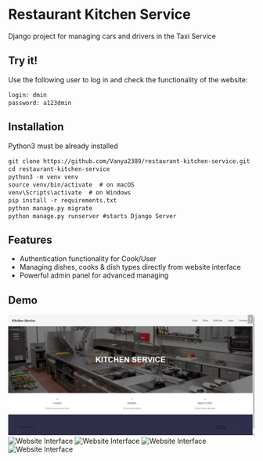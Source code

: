 # Restaurant Kitchen Service

Django project for managing cars and drivers in the Taxi Service

## Try it!

Use the following user to log in and check the functionality of the website: 

```shell
login: dmin
password: a123dmin
```

## Installation 

Python3 must be already installed

```shell
git clone https://github.com/Vanya2389/restaurant-kitchen-service.git
cd restaurant-kitchen-service
python3 -m venv venv
source venv/bin/activate  # on macOS
venv\Scripts\activate  # on Windows 
pip install -r requirements.txt
python manage.py migrate
python manage.py runserver #starts Django Server
```

## Features

* Authentication functionality for Cook/User
* Managing dishes, cooks & dish types directly from website interface
* Powerful admin panel for advanced managing

## Demo

![Website Interface](demo/home.png)
![Website Interface](cook.png)
![Website Interface](dish_list.png)
![Website Interface](dish_update.png)
![Website Interface](dish_delete.png)
